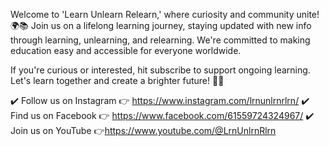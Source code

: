 Welcome to 'Learn Unlearn Relearn,' where curiosity and community unite! 
🌍📚 Join us on a lifelong learning journey, staying updated with new info through learning, unlearning, and relearning. 
We're committed to making education easy and accessible for everyone worldwide. 

If you're curious or interested, hit subscribe to support ongoing learning. Let's learn together and create a brighter future! 🌱✨

✔️ Follow us on Instagram 👉 https://www.instagram.com/lrnunlrnrlrn/
✔️ Find us on Facebook 👉 https://www.facebook.com/61559724324967/
✔️ Join us on YouTube 👉https://www.youtube.com/@LrnUnlrnRlrn
